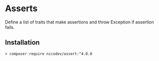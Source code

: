 # Asserts
Define a list of traits that make assertions and throw Exception if assertion fails.

## Installation

```shell
> composer require nicodev/assert:^4.0.0
```
